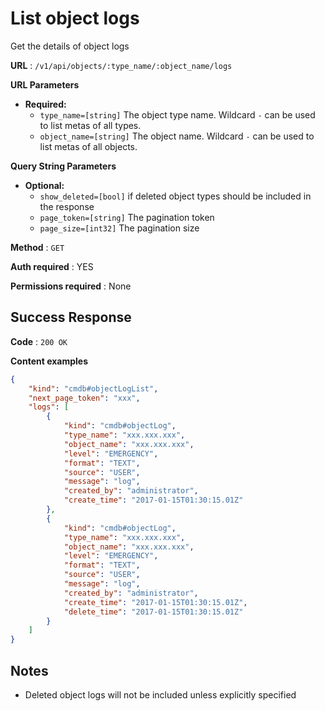 # List object logs

Get the details of object logs

**URL** : `/v1/api/objects/:type_name/:object_name/logs`

**URL Parameters**

* **Required:**
  * `type_name=[string]` The object type name. Wildcard `-` can be used to list metas of all types.
  * `object_name=[string]` The object name. Wildcard `-` can be used to list metas of all objects.

**Query String Parameters**

* **Optional:**
  * `show_deleted=[bool]` if deleted object types should be included in the response
  * `page_token=[string]` The pagination token
  * `page_size=[int32]` The pagination size

**Method** : `GET`

**Auth required** : YES

**Permissions required** : None

## Success Response

**Code** : `200 OK`

**Content examples**

```json
{
    "kind": "cmdb#objectLogList",
    "next_page_token": "xxx",
    "logs": [
        {
            "kind": "cmdb#objectLog",
            "type_name": "xxx.xxx.xxx",
            "object_name": "xxx.xxx.xxx",
            "level": "EMERGENCY",
            "format": "TEXT",
            "source": "USER",
            "message": "log",
            "created_by": "administrator",
            "create_time": "2017-01-15T01:30:15.01Z"
        },
        {
            "kind": "cmdb#objectLog",
            "type_name": "xxx.xxx.xxx",
            "object_name": "xxx.xxx.xxx",
            "level": "EMERGENCY",
            "format": "TEXT",
            "source": "USER",
            "message": "log",
            "created_by": "administrator",
            "create_time": "2017-01-15T01:30:15.01Z",
            "delete_time": "2017-01-15T01:30:15.01Z"
        }
    ]
}
```

## Notes

* Deleted object logs will not be included unless explicitly specified
